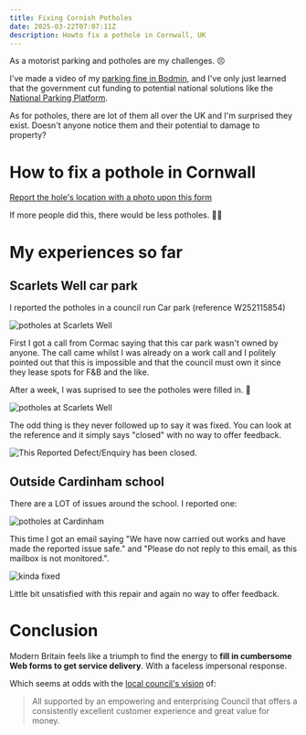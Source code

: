 ```yaml
---
title: Fixing Cornish Potholes
date: 2025-03-22T07:07:11Z
description: Howto fix a pothole in Cornwall, UK
---
```


As a motorist parking and potholes are my challenges. 😣

I've made a video of my [parking fine in Bodmin](https://youtu.be/x5Xd9N4Kyy4?si=pfy6-5gKSYcpW2g1), and I've only just learned that the government cut funding to potential national solutions like the [National Parking Platform](https://npp.org.uk/).

As for potholes, there are lot of them all over the UK and I'm surprised they exist. Doesn't anyone notice them and their potential to damage to property?

# How to fix a pothole in Cornwall

[Report the hole's location with a photo upon this form](https://www.cornwall.gov.uk/transport-parking-and-streets/roads-highways-and-pavements/report-a-problem-with-a-road-or-pavement/report-a-pothole/)

If more people did this, there would be less potholes. 🤷‍♂

# My experiences so far

## Scarlets Well car park

I reported the potholes in a council run Car park (reference W252115854) 

<img src="https://s.natalian.org/2025-03-22/before-sw.jpeg" alt="potholes at Scarlets Well" />

First I got a call from Cormac saying that this car park wasn't owned by anyone. The call came whilst I was already on a work call and I politely pointed out that this is impossible and that the council must own it since they lease spots for F&B and the like.

After a week, I was suprised to see the potholes were filled in. 🎉

<img src="https://s.natalian.org/2025-03-22/after-sw.jpeg" alt="potholes at Scarlets Well" />

The odd thing is they never followed up to say it was fixed. You can look at the reference and it simply says "closed" with no way to offer feedback.

<img src="https://s.natalian.org/2025-03-22/closed.png" alt="This Reported Defect/Enquiry has been closed." />

## Outside Cardinham school

There are a LOT of issues around the school. I reported one:

<img src="https://s.natalian.org/2025-03-22/before-cardinham.jpeg" alt="potholes at Cardinham" />

This time I got an email saying "We have now carried out works and have made the reported issue safe." and "Please do not reply to this email, as this mailbox is not monitored.".

<img src="https://s.natalian.org/2025-03-22/after-cardinham.jpeg" alt="kinda fixed" />

Little bit unsatisfied with this repair and again no way to offer feedback.

# Conclusion

Modern Britain feels like a triumph to find the energy to **fill in cumbersome Web forms to get service delivery**. With a faceless impersonal response.

Which seems at odds with the [local council's vision](https://www.cornwall.gov.uk/media/sgtftgvc/medium-term-financial-plan-24-28.pdf) of:

> All supported by an empowering and enterprising Council that offers a consistently excellent customer experience and great value for money.   